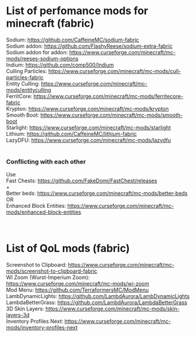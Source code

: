 # List of perfomance mods for minecraft (fabric)

Sodium: https://github.com/CaffeineMC/sodium-fabric <br/>
Sodium addon: https://github.com/FlashyReese/sodium-extra-fabric <br/>
Sodium addon for addon: https://www.curseforge.com/minecraft/mc-mods/reeses-sodium-options <br/>
Indium: https://github.com/comp500/Indium <br/>
Culling Particles: https://www.curseforge.com/minecraft/mc-mods/cull-particles-fabric <br/>
Entity Culling: https://www.curseforge.com/minecraft/mc-mods/entityculling <br/>
FerritCore: https://www.curseforge.com/minecraft/mc-mods/ferritecore-fabric <br/>
Krypton: https://www.curseforge.com/minecraft/mc-mods/krypton <br/>
Smooth Boot: https://www.curseforge.com/minecraft/mc-mods/smooth-boot <br/> 
Starlight: https://www.curseforge.com/minecraft/mc-mods/starlight <br/>
Lithium: https://github.com/CaffeineMC/lithium-fabric <br/>
LazyDFU: https://www.curseforge.com/minecraft/mc-mods/lazydfu <br/>
<br/>
### Conflicting with each other
Use <br/>
Fast Chests: https://github.com/FakeDomi/FastChest/releases <br/>
+
<br/> Better beds: https://www.curseforge.com/minecraft/mc-mods/better-beds <br/>
OR <br/>
Enhanced Block Entities: https://www.curseforge.com/minecraft/mc-mods/enhanced-block-entities <br/>
<br/>
<br/>
# List of QoL mods (fabric)
Screenshot to Clipboard: https://www.curseforge.com/minecraft/mc-mods/screenshot-to-clipboard-fabric <br/>
WI Zoom (Wurst-Imperium Zoom): https://www.curseforge.com/minecraft/mc-mods/wi-zoom <br/>
Mod Menu: https://github.com/TerraformersMC/ModMenu <br/>
LambDynamicLights: https://github.com/LambdAurora/LambDynamicLights <br/>
LambdaBetterGrass: https://github.com/LambdAurora/LambdaBetterGrass <br/>
3D Skin Layers: https://www.curseforge.com/minecraft/mc-mods/skin-layers-3d <br/>
Inventory Profiles Next: https://www.curseforge.com/minecraft/mc-mods/inventory-profiles-next <br/>
